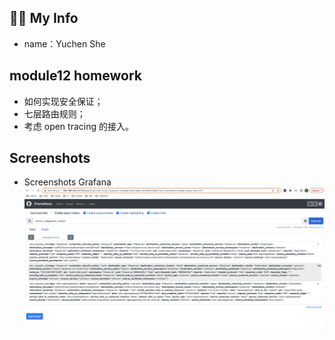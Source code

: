 ## :student: My Info
* name：Yuchen She

## module12 homework
* 如何实现安全保证；
* 七层路由规则；
* 考虑 open tracing 的接入。


## Screenshots
* Screenshots Grafana ![image](https://github.com/yuchenshe/geekbang_homework/blob/main/module12/pic/screenshot.png)

